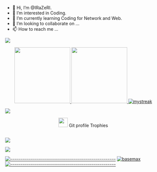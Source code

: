 - 👋 Hi, I’m @IRaZeRI.
- 👀 I’m interested in Coding.
- 🌱 I’m currently learning Coding for Network and Web.
- 💞️ I’m looking to collaborate on ...
- 📫 How to reach me ...

<!---
IRaZeRI/IRaZeRI is a ✨ special ✨ repository because its `README.md` (this file) appears on your GitHub profile.
You can click the Preview link to take a look at your changes. ttt
--->

<a href="https://www.youtube.com/watch?v=dQw4w9WgXcQ"><img src="https://user-images.githubusercontent.com/73097560/115834477-dbab4500-a447-11eb-908a-139a6edaec5c.gif"></a>

<p align="center">
<a href="https://github.com/AVS1508">
  <img height="180em" src="https://github-readme-stats-eight-theta.vercel.app/api?username=IRaZeRI&show_icons=true&theme=synthwave&include_all_commits=true&count_private=true"/>
  <img height="180em" src="https://github-readme-stats-eight-theta.vercel.app/api/top-langs/?username=IRaZeRI&layout=compact&langs_count=8&theme=synthwave"/>
  <img src="https://github-readme-streak-stats.herokuapp.com/?user=irazeri&theme=synthwave" alt="mystreak"/>
</a>
  
  <a href="https://www.youtube.com/watch?v=dQw4w9WgXcQ"><img src="https://user-images.githubusercontent.com/73097560/115834477-dbab4500-a447-11eb-908a-139a6edaec5c.gif"></a>
  
</p>
<p align="center"><img src="https://media.giphy.com/media/QaMcXSekUWx7aogAUr/giphy.gif" width="30" />&nbsp;Git profile Trophies</p><br>
<img src="https://github-profile-trophy.vercel.app/?username=IRaZeRI&theme=synthwave" />

<a href="https://www.youtube.com/watch?v=dQw4w9WgXcQ"><img src="https://user-images.githubusercontent.com/73097560/115834477-dbab4500-a447-11eb-908a-139a6edaec5c.gif"></a>

[![-----------------------------------------------------](
https://raw.githubusercontent.com/andreasbm/readme/master/assets/lines/aqua.png)](https://github.com/BaseMax?tab=repositories)
<a href="https://github.com/BaseMax?tab=repositories"><img src="https://github-profile-trophy.vercel.app/?username=irazeri&column=8&margin-w=15&margin-h=15&theme=synthwave" alt="basemax"></a> 
[![-----------------------------------------------------](
https://raw.githubusercontent.com/andreasbm/readme/master/assets/lines/aqua.png)](https://github.com/BaseMax?tab=repositories)
